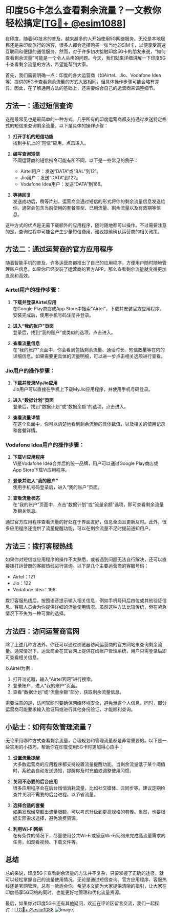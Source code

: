 # 印度5G卡怎么查看剩余流量？一文教你轻松搞定[[TG💪+ @esim1088](https://t.me/s/esim1088)]

在印度，随着5G技术的普及，越来越多的人开始使用5G网络服务。无论是本地居民还是来印度旅行的游客，很多人都会选择购买一张当地的SIM卡，以便享受高速互联网和便捷的通信服务。然而，对于许多初次接触印度5G卡的朋友来说，“如何查看剩余流量”可能是一个令人头疼的问题。今天，我们就来详细讲解一下印度5G卡查看剩余流量的方法，希望能帮到大家。

首先，我们需要明确一点：印度的各大运营商（如Airtel、Jio、Vodafone Idea等）提供的5G卡查看剩余流量的方式大致相同，但具体操作步骤可能会略有差异。因此，在了解通用方法的基础上，还需要结合自己的运营商来调整细节。

## 方法一：通过短信查询

这是最常见也是最简单的一种方式。几乎所有的印度运营商都支持通过发送特定格式的短信来查询剩余流量。以下是具体的操作步骤：

1. **打开手机的短信功能**  
   找到手机上的“短信”应用，点击进入。

2. **编写查询短信**  
   不同运营商的短信指令可能有所不同，以下是一些常见的例子：
   - Airtel用户：发送“DATA”或“BAL”到121。
   - Jio用户：发送“DATA”到122。
   - Vodafone Idea用户：发送“DATA”到166。

3. **等待回复**  
   发送成功后，稍等片刻，运营商会通过短信的形式将你的剩余流量信息发送给你。通常会包含当前使用的套餐类型、已用流量、剩余流量以及有效期等信息。

这种方式的优点是无需下载额外的应用程序，随时随地都可以操作。不过需要注意的是，查询过程中可能会产生少量短信费用，建议提前确认运营商的相关政策。

## 方法二：通过运营商的官方应用程序

随着智能手机的普及，许多运营商都推出了自己的应用程序，方便用户随时随地管理账户信息。如果你已经安装了运营商的官方APP，那么查看剩余流量就变得更加直观和高效。

### Airtel用户的操作步骤：
1. **下载并登录Airtel应用**  
   在Google Play商店或App Store中搜索“Airtel”，下载并安装官方应用程序。安装完成后，使用手机号码注册并登录。

2. **进入“我的账户”页面**  
   登录后，找到“我的账户”或类似的选项，点击进入。

3. **查看流量信息**  
   在“我的账户”页面中，你会看到包括剩余流量、通话时长、短信数量等在内的详细信息。如果需要更具体的流量明细，可以进一步点击相关选项进行查看。

### Jio用户的操作步骤：
1. **下载并登录MyJio应用**  
   Jio用户可以直接在手机上下载MyJio应用程序，并使用手机号码登录。

2. **进入“数据计划”页面**  
   登录后，找到“数据计划”或“数据余额”的选项，点击进入。

3. **查看流量详情**  
   在这个页面中，你可以清楚地看到剩余流量的具体数值，以及相关的使用记录和套餐详情。

### Vodafone Idea用户的操作步骤：
1. **下载Vi应用程序**  
   Vi是Vodafone Idea合并后的统一品牌，用户可以通过Google Play商店或App Store下载Vi应用程序。

2. **登录并进入“我的账户”**  
   使用手机号码登录后，进入“我的账户”页面。

3. **查看流量状态**  
   在“我的账户”页面中，点击“数据计划”或“流量余额”选项，即可查看剩余流量及相关信息。

通过官方应用程序查看流量的好处在于界面友好，信息全面且更新及时。此外，很多应用程序还提供了流量提醒功能，可以在剩余流量不足时提前通知用户。

## 方法三：拨打客服热线

如果你对短信或应用程序的操作不太熟悉，或者遇到问题无法自行解决，还可以直接拨打运营商的客服热线进行咨询。以下是几个主要运营商的客服号码：

- Airtel：121  
- Jio：122  
- Vodafone Idea：198  

拨打客服热线后，按照语音提示输入相关信息，例如手机号码后四位或其他验证信息。客服人员会为你提供详细的流量使用情况。虽然这种方法比较传统，但在紧急情况下不失为一种可靠的选择。

## 方法四：访问运营商官网

除了上述几种方法外，你还可以通过浏览器访问运营商的官方网站来查询剩余流量。通常情况下，运营商会在其官网上提供在线账户管理系统，用户只需登录后即可查看相关信息。

以Airtel为例：
1. 打开浏览器，输入“Airtel官网”进行搜索。
2. 登录账户，进入“我的账户”页面。
3. 查看“数据计划”或“流量余额”部分，获取剩余流量信息。

需要注意的是，访问官网时要确保网络环境安全，避免泄露个人信息。同时，部分运营商可能要求输入验证码或进行其他身份验证，才能顺利查询。

## 小贴士：如何有效管理流量？

无论采用哪种方式查看剩余流量，合理规划和管理流量都是非常重要的。以下是一些实用的小技巧，帮助你在印度使用5G卡时更加得心应手：

1. **设置流量提醒**  
   大多数运营商的应用程序都支持设置流量提醒功能。当剩余流量低于某个阈值时，系统会自动发送通知，提醒你及时充值或调整使用习惯。

2. **关闭不必要的后台应用**  
   很多应用程序会在后台悄悄消耗流量，比如社交媒体、云同步等。建议定期检查并关闭不需要的后台进程，以节省流量。

3. **选择合适的套餐**  
   如果发现经常超出流量限额，可以考虑升级到更高规格的套餐。当然，也要根据实际需求选择，避免浪费资源。

4. **利用Wi-Fi网络**  
   在有条件的情况下，尽量使用公共Wi-Fi或家庭Wi-Fi网络来完成高流量需求的任务，如观看视频、下载文件等。

## 总结

总的来说，印度5G卡查看剩余流量的方法并不复杂，只要掌握了正确的途径，就可以轻松掌握自己的流量使用情况。无论是通过短信查询、官方应用程序、客服热线还是官网管理，总有一款适合你。希望本文能为大家提供清晰的指引，让大家在印度畅享5G网络的同时，也能更好地管理和优化流量资源。

最后，如果你对印度5G卡还有其他疑问，欢迎在评论区留言交流，我们一起探讨！[[TG💪+ @esim1088](https://t.me/s/esim1088) ![Image](https://i.postimg.cc/4NQfJmqS/Snipaste-2025-05-13-00-14-12.png)]